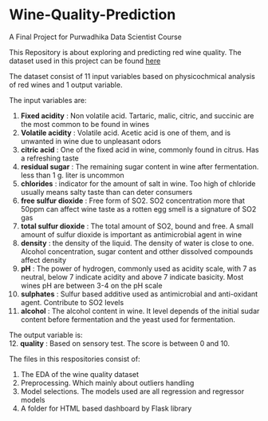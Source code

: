 # Wine-Quality-Prediction
A Final Project for Purwadhika Data Scientist Course 

This Repository is about exploring and predicting red wine quality. The dataset used in this project can be found [here](https://www.kaggle.com/uciml/red-wine-quality-cortez-et-al-2009)

The dataset consist of 11 input variables based on physicochmical analysis of red wines and 1 output variable.

The input variables are:
1.  **Fixed acidity** : Non volatile acid. Tartaric, malic, citric, and succinic are the most common to be found in wines
2.  **Volatile acidity** : Volatile acid. Acetic acid is one of them, and is unwanted in wine due to unpleasant odors
3.  **citric acid** : One of the fixed acid in wine, commonly found in citrus. Has a refreshing taste
4.  **residual sugar** : The remaining sugar content in wine after fermentation. less than 1 g. liter is uncommon
5.  **chlorides** : indicator for the amount of salt in wine. Too high of chloride usually means salty taste than can deter consumers
6.  **free sulfur dioxide** : Free form of SO2. SO2 concentration more that 50ppm can affect wine taste as a rotten egg smell is a signature of SO2 gas
7.  **total sulfur dioxide** : The total amount of SO2, bound and free. A small amount of sulfur dioxide is important as antimicrobial agent in wine
8.  **density** : the density of the liquid. The density of water is close to one. Alcohol concentration, sugar content and otther dissolved compounds affect density
9.  **pH** : The power of hydrogen, commonly used as acidity scale, with 7 as neutral, below 7 indicate acidity and above 7 indicate basicity. Most wines pH are between 3-4 on the pH scale
10.  **sulphates** : Sulfur based additive used as antimicrobial and anti-oxidant agent. Contribute to SO2 levels
11.  **alcohol** : The alcohol content in wine. It level depends of the initial sudar content before fermentation and the yeast used for fermentation.

The output variable is:  
12. **quality** : Based on sensory test. The score  is between 0 and 10.


The files in this respositories consist of:  
1. The EDA of the wine quality dataset
2. Preprocessing. Which mainly about outliers handling
3. Model selections. The models used are all regression and regressor models
4. A folder for HTML based dashboard by Flask library
